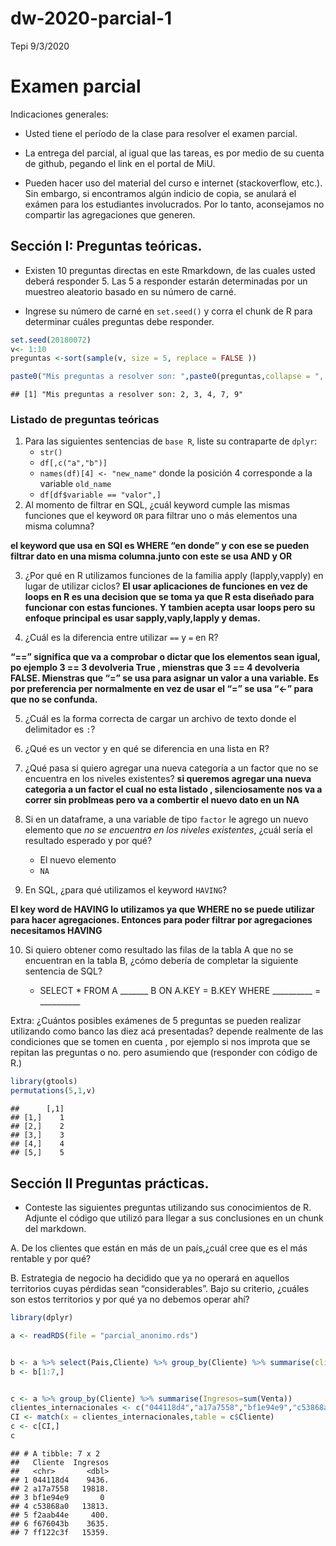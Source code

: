 dw-2020-parcial-1
================
Tepi
9/3/2020

# Examen parcial

Indicaciones generales:

  - Usted tiene el período de la clase para resolver el examen parcial.

  - La entrega del parcial, al igual que las tareas, es por medio de su
    cuenta de github, pegando el link en el portal de MiU.

  - Pueden hacer uso del material del curso e internet (stackoverflow,
    etc.). Sin embargo, si encontramos algún indicio de copia, se
    anulará el exámen para los estudiantes involucrados. Por lo tanto,
    aconsejamos no compartir las agregaciones que generen.

## Sección I: Preguntas teóricas.

  - Existen 10 preguntas directas en este Rmarkdown, de las cuales usted
    deberá responder 5. Las 5 a responder estarán determinadas por un
    muestreo aleatorio basado en su número de carné.

  - Ingrese su número de carné en `set.seed()` y corra el chunk de R
    para determinar cuáles preguntas debe responder.

<!-- end list -->

``` r
set.seed(20180072) 
v<- 1:10
preguntas <-sort(sample(v, size = 5, replace = FALSE ))

paste0("Mis preguntas a resolver son: ",paste0(preguntas,collapse = ", "))
```

    ## [1] "Mis preguntas a resolver son: 2, 3, 4, 7, 9"

### Listado de preguntas teóricas

1.  Para las siguientes sentencias de `base R`, liste su contraparte de
    `dplyr`:
      - `str()`
      - `df[,c("a","b")]`
      - `names(df)[4] <- "new_name"` donde la posición 4 corresponde a
        la variable `old_name`
      - `df[df$variable == "valor",]`
2.  Al momento de filtrar en SQL, ¿cuál keyword cumple las mismas
    funciones que el keyword `OR` para filtrar uno o más elementos una
    misma columna?

**el keyword que usa en SQl es WHERE “en donde” y con ese se pueden
filtrar dato en una misma columna.junto con este se usa AND y OR**

3.  ¿Por qué en R utilizamos funciones de la familia apply
    (lapply,vapply) en lugar de utilizar ciclos? **El usar aplicaciones
    de funciones en vez de loops en R es una decision que se toma ya que
    R esta diseñado para funcionar con estas funciones. Y tambien acepta
    usar loops pero su enfoque principal es usar sapply,vaply,lapply y
    demas.**

4.  ¿Cuál es la diferencia entre utilizar `==` y `=` en R?

**“==” significa que va a comprobar o dictar que los elementos sean
igual, po ejemplo 3 == 3 devolveria True , mienstras que 3 == 4
devolveria FALSE. Mienstras que “=” se usa para asignar un valor a una
variable. Es por preferencia per normalmente en vez de usar el “=” se
usa “\<-” para que no se confunda.**

5.  ¿Cuál es la forma correcta de cargar un archivo de texto donde el
    delimitador es `:`?

6.  ¿Qué es un vector y en qué se diferencia en una lista en R?

7.  ¿Qué pasa si quiero agregar una nueva categoría a un factor que no
    se encuentra en los niveles existentes? **si queremos agregar una
    nueva categoria a un factor el cual no esta listado ,
    silenciosamente nos va a correr sin problmeas pero va a combertir el
    nuevo dato en un NA**

8.  Si en un dataframe, a una variable de tipo `factor` le agrego un
    nuevo elemento que *no se encuentra en los niveles existentes*,
    ¿cuál sería el resultado esperado y por qué?
    
      - El nuevo elemento
      - `NA`

9.  En SQL, ¿para qué utilizamos el keyword `HAVING`?

**El key word de HAVING lo utilizamos ya que WHERE no se puede utilizar
para hacer agregaciones. Entonces para poder filtrar por agregaciones
necesitamos HAVING**

10. Si quiero obtener como resultado las filas de la tabla A que no se
    encuentran en la tabla B, ¿cómo debería de completar la siguiente
    sentencia de SQL?
    
      - SELECT \* FROM A \_\_\_\_\_\_\_ B ON A.KEY = B.KEY WHERE
        \_\_\_\_\_\_\_\_\_\_ = \_\_\_\_\_\_\_\_\_\_

Extra: ¿Cuántos posibles exámenes de 5 preguntas se pueden realizar
utilizando como banco las diez acá presentadas? depende realmente de las
condiciones que se tomen en cuenta , por ejemplo si nos improta que se
repitan las preguntas o no. pero asumiendo que (responder con código de
R.)

``` r
library(gtools)
permutations(5,1,v)
```

    ##      [,1]
    ## [1,]    1
    ## [2,]    2
    ## [3,]    3
    ## [4,]    4
    ## [5,]    5

## Sección II Preguntas prácticas.

  - Conteste las siguientes preguntas utilizando sus conocimientos de R.
    Adjunte el código que utilizó para llegar a sus conclusiones en un
    chunk del markdown.

A. De los clientes que están en más de un país,¿cuál cree que es el más
rentable y por qué?

B. Estrategia de negocio ha decidido que ya no operará en aquellos
territorios cuyas pérdidas sean “considerables”. Bajo su criterio,
¿cuáles son estos territorios y por qué ya no debemos operar ahí?

``` r
library(dplyr)

a <- readRDS(file = "parcial_anonimo.rds")


b <- a %>% select(Pais,Cliente) %>% group_by(Cliente) %>% summarise(clientes = n_distinct(Pais)) %>%  arrange(desc(clientes))
b <- b[1:7,]


c <- a %>% group_by(Cliente) %>% summarise(Ingresos=sum(Venta)) 
clientes_internacionales <- c("044118d4","a17a7558","bf1e94e9","c53868a0","f2aab44e","f676043b","ff122c3f")
CI <- match(x = clientes_internacionales,table = c$Cliente)
c <- c[CI,]
c
```

    ## # A tibble: 7 x 2
    ##   Cliente  Ingresos
    ##   <chr>       <dbl>
    ## 1 044118d4    9436.
    ## 2 a17a7558   19818.
    ## 3 bf1e94e9       0 
    ## 4 c53868a0   13813.
    ## 5 f2aab44e     400.
    ## 6 f676043b    3635.
    ## 7 ff122c3f   15359.
